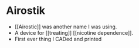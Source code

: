 # Airostik

- [[Airostic]] was another name I was using.
- A device for [[treating]] [[nicotine dependence]].
- First ever thing I CADed and printed
